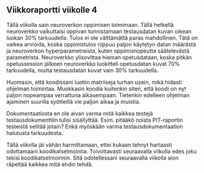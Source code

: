 ## Viikkoraportti viikolle 4

Tällä viikolla sain neuroverkon oppimisen toimimaan. Tällä hetkellä neuroverkko vaikuttaisi oppivan tunnistamaan testausdatan kuvan oikean luokan 30% tarkuudella. Tulos ei ole välttämättä paras mahdollinen. Tätä on vaikea arvioida, koska oppimistulos riippuu paljon käytetyn datan määrästä ja neuroverkon hyperparametreista, kuten oppimisnopeutta säätelevästä parametrista. Neuroverkko ylisovittaa hieman opetusdataan, koska pitkän opetussession jälkeen neuroverkko luokitteli opetusdatan kuvat 70% tarkuudella, mutta testausdatan kuvat vain 30% tarkuudella.

Huomasin, että koodissani luotiin matriiseja turhan usein, mikä hidasti ohjelman toimintaa. Muokkasin koodia kuitenkin siten, että koodi on nyt paljon nopeampaa verrattuna aikasempaan. Tietenkin edelleen ohjelman ajaminen suurilla syötteillä vie paljon aikaa ja muistia. 

Dokumentaatiosta en ole aivan varma mitä kaikkea testejä testausdokumenttiin tulisi sisällyttää. Esim. pitääkö noista PIT-raportin testeistä selitää jotain? Enkä myöskään varma testausdokumentaation halutusta tarkuudesta.

Tällä viikolla jäi vähän harmittamaan, ettei kukaan tehnyt hartaasti odottamaani koodikatselmointia. Toivottavasti seuraavalla viikolla edes joku tekisi koodikatselmoinnin. Sitä odotellessani seuraavalla viikolla aion räpeltää kaikkea mitä ehdin tehdä. 

